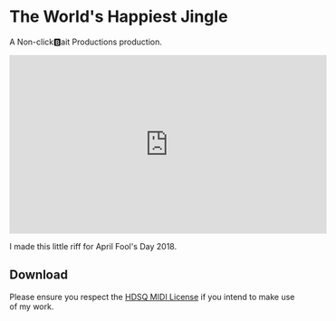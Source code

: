# The World's Happiest Jingle

A Non-click🅱️ait Productions production.

<iframe width="560" height="315" src="https://www.youtube.com/embed/tyRltJZdbI0?si=Pan-IlfE48dOquaK" title="YouTube video player" frameborder="0" allow="accelerometer; autoplay; clipboard-write; encrypted-media; gyroscope; picture-in-picture; web-share" referrerpolicy="strict-origin-when-cross-origin" allowfullscreen></iframe>

I made this little riff for April Fool's Day 2018.

## Download

Please ensure you respect the [HDSQ MIDI License](https://maddyguthridge.com/hdsq/license) if you intend to make use of my work.